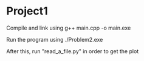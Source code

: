 # Project1

Compile and link using g++ main.cpp -o main.exe

Run the program using ./Problem2.exe

After this, run "read_a_file.py" in order to get the plot 